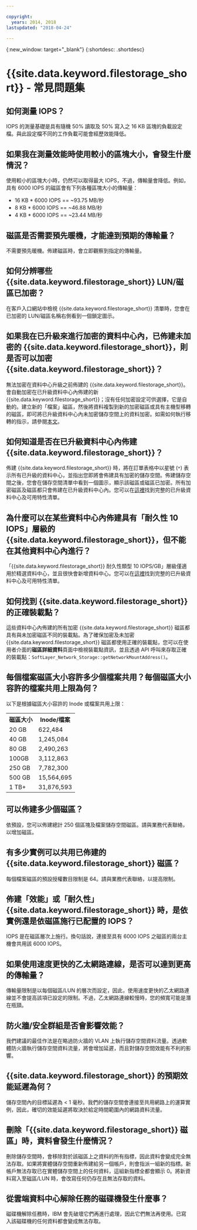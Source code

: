```yaml
---

copyright:
  years: 2014, 2018
lastupdated: "2018-04-24"

---
```

{:new_window: target="_blank"}
{:shortdesc: .shortdesc}

# {{site.data.keyword.filestorage_short}} - 常見問題集

## 如何測量 IOPS？

IOPS 的測量基礎是具有隨機 50% 讀取及 50% 寫入之 16 KB 區塊的負載設定檔。與此設定檔不同的工作負載可能會經歷效能降低。

## 如果我在測量效能時使用較小的區塊大小，會發生什麼情況？

使用較小的區塊大小時，仍然可以取得最大 IOPS，不過，傳輸量會降低。例如，具有 6000 IOPS 的磁區會有下列各種區塊大小的傳輸量：

- 16 KB * 6000 IOPS == ~93.75 MB/秒
- 8 KB * 6000 IOPS == ~46.88 MB/秒
- 4 KB * 6000 IOPS == ~23.44 MB/秒


## 磁區是否需要預先暖機，才能達到預期的傳輸量？

不需要預先暖機。佈建磁區時，會立即觀察到指定的傳輸量。

## 如何分辨哪些 {{site.data.keyword.filestorage_short}} LUN/磁區已加密？

在客戶入口網站中檢視 {{site.data.keyword.filestorage_short}} 清單時，您會在已加密的 LUN/磁區名稱右側看到一個鎖定圖示。

## 如果我在已升級來進行加密的資料中心內，已佈建未加密的 {{site.data.keyword.filestorage_short}}，則是否可以加密 {{site.data.keyword.filestorage_short}}？

無法加密在資料中心升級之前佈建的 {{site.data.keyword.filestorage_short}}。會自動加密在已升級資料中心內佈建的新 {{site.data.keyword.filestorage_short}}；沒有任何加密設定可供選擇，它是自動的。建立新的「檔案」磁區，然後將資料複製到新的加密磁區或具有主機型移轉的磁區，即可將已升級資料中心內未加密儲存空間上的資料加密。如需如何執行移轉的指示，請參閱[本文](/docs/infrastructure/FileStorage/migrate-file-storage-encrypted-file-storage.html)。

## 如何知道是否在已升級資料中心內佈建 {{site.data.keyword.filestorage_short}}？

佈建 {{site.data.keyword.filestorage_short}} 時，將在訂單表格中以星號 (`*`) 表示所有已升級的資料中心，並指出您即將會佈建具有加密的儲存空間。佈建儲存空間之後，您會在儲存空間清單中看到一個圖示，顯示該磁區或磁區已加密。所有加密磁區及磁區都只會佈建在已升級資料中心內。您可以在[這裡](/docs//infrastructure/BlockStorage/new-ibm-block-and-file-storage-location-and-features.html)找到完整的已升級資料中心及可用特性清單。

## 為什麼可以在某些資料中心內佈建具有「耐久性 10 IOPS」層級的 {{site.data.keyword.filestorage_short}}，但不能在其他資料中心內進行？

「{{site.data.keyword.filestorage_short}} 耐久性類型 10 IOPS/GB」層級僅適用於精選資料中心，並且很快會新增資料中心。您可以在[這裡](/docs//infrastructure/BlockStorage/new-ibm-block-and-file-storage-location-and-features.html)找到完整的已升級資料中心及可用特性清單。

## 如何找到 {{site.data.keyword.filestorage_short}} 的正確裝載點？

這些資料中心內佈建的所有加密 {{site.data.keyword.filestorage_short}} 磁區都具有與未加密磁區不同的裝載點。為了確保加密及未加密 {{site.data.keyword.filestorage_short}} 磁區都使用正確的裝載點，您可以在使用者介面的**磁區詳細資料**頁面中檢視裝載點資訊，並且透過 API 呼叫來存取正確的裝載點：`SoftLayer_Network_Storage::getNetworkMountAddress()`。

## 每個檔案磁區大小容許多少個檔案共用？每個磁區大小容許的檔案共用上限為何？
以下是根據磁區大小容許的 Inode 或檔案共用上限：

<table>
        <tbody>
          <tr>
            <th>磁區大小</th>
            <th>Inode/檔案</th>
          </tr>
          <tr>
            <td>20 GB </td>
            <td>622,484</td>
          </tr>
          <tr>
            <td>40 GB </td>
            <td>1,245,084</td>
          </tr>          
          <tr>
            <td>80 GB</td>
            <td>2,490,263</td>
          </tr>          
          <tr>
            <td>100GB</td>
            <td>3,112,863</td>
          </tr>          
          <tr>
            <td>250 GB</td>
            <td>7,782,300</td>
          </tr>          
          <tr>
            <td>500 GB</td>
            <td>15,564,695</td>
          </tr>
          <tr>
            <td>1 TB+</td>
            <td>31,876,593</td>
          </tr>
        </tbody>
</table>

## 可以佈建多少個磁區？

依預設，您可以佈建總計 250 個區塊及檔案儲存空間磁區。請與業務代表聯絡，以增加磁區。

## 有多少實例可以共用已佈建的 {{site.data.keyword.filestorage_short}} 磁區？

每個檔案磁區的預設授權數目限制是 64。請與業務代表聯絡，以提高限制。

## 佈建「效能」或「耐久性」{{site.data.keyword.filestorage_short}} 時，是依實例還是依磁區施行已配置的 IOPS？

IOPS 是在磁區層次上施行。換句話說，連接至具有 6000 IOPS 之磁區的兩台主機會共用該 6000 IOPS。

## 如果使用速度更快的乙太網路連線，是否可以達到更高的傳輸量？

傳輸量限制是以每個磁區/LUN 的層次而設定，因此，使用速度更快的乙太網路連線並不會提高該項已設定的限制。不過，乙太網路連線較慢時，您的頻寬可能是潛在瓶頸。

## 防火牆/安全群組是否會影響效能？

我們建議的最佳作法是在略過防火牆的 VLAN 上執行儲存空間資料流量。透過軟體防火牆執行儲存空間資料流量，將會增加延遲，而且對儲存空間效能有不利的影響。

## {{site.data.keyword.filestorage_short}} 的預期效能延遲為何？   

儲存空間內的目標延遲為 < 1 毫秒。我們的儲存空間會連接至共用網路上的運算實例，因此，確切的效能延遲將取決於給定時間範圍內的網路資料流量。

## 刪除「{{site.data.keyword.filestorage_short}} 磁區」時，資料會發生什麼情況？

刪除儲存空間時，會移除對於該磁區上之資料的所有指標，因此資料會變成完全無法存取。如果將實體儲存空間重新佈建給另一個帳戶，則會指派一組新的指標。新帳戶無法存取已在實體儲存空間上的任何資料，這組新指標全都會顯示 0。將新資料寫入至磁區/LUN 時，會改寫任何仍存在且無法存取的資料。 

## 從雲端資料中心解除任務的磁碟機發生什麼事？

磁碟機解除任務時，IBM 會先破壞它們再進行處理，因此它們無法再使用。已寫入該磁碟機的任何資料都會變成無法存取。

